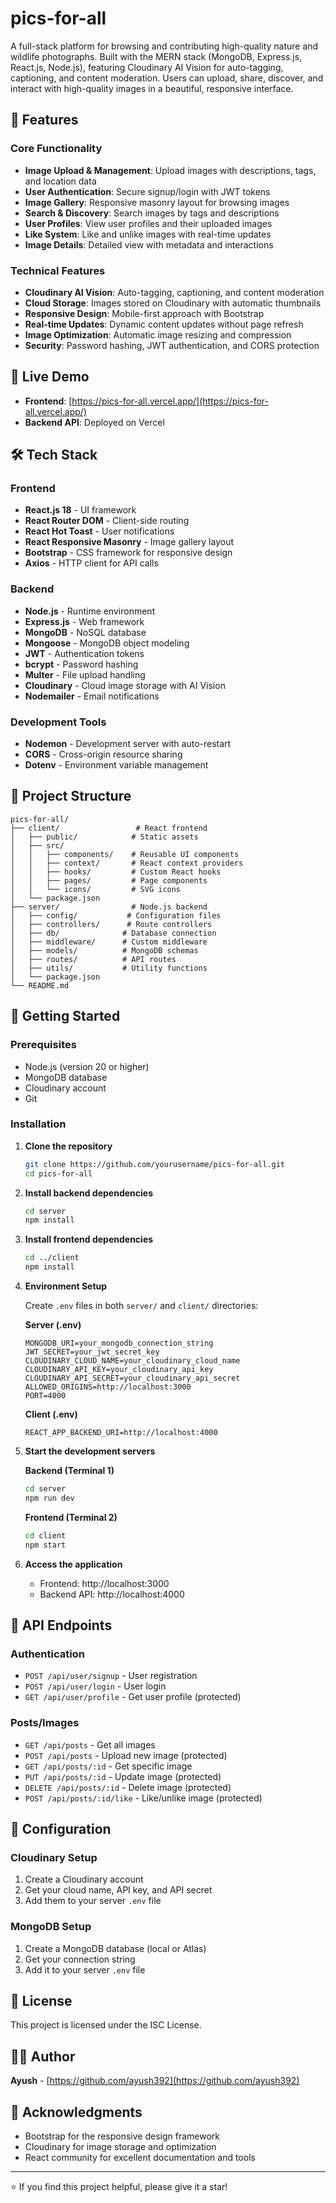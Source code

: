 # pics-for-all

A full-stack platform for browsing and contributing high-quality nature and wildlife photographs. Built with the MERN stack (MongoDB, Express.js, React.js, Node.js), featuring Cloudinary AI Vision for auto-tagging, captioning, and content moderation. Users can upload, share, discover, and interact with high-quality images in a beautiful, responsive interface.

## 🌟 Features

### Core Functionality
- **Image Upload & Management**: Upload images with descriptions, tags, and location data
- **User Authentication**: Secure signup/login with JWT tokens
- **Image Gallery**: Responsive masonry layout for browsing images
- **Search & Discovery**: Search images by tags and descriptions
- **User Profiles**: View user profiles and their uploaded images
- **Like System**: Like and unlike images with real-time updates
- **Image Details**: Detailed view with metadata and interactions

### Technical Features
- **Cloudinary AI Vision**: Auto-tagging, captioning, and content moderation
- **Cloud Storage**: Images stored on Cloudinary with automatic thumbnails
- **Responsive Design**: Mobile-first approach with Bootstrap
- **Real-time Updates**: Dynamic content updates without page refresh
- **Image Optimization**: Automatic image resizing and compression
- **Security**: Password hashing, JWT authentication, and CORS protection

## 🚀 Live Demo

- **Frontend**: [https://pics-for-all.vercel.app/](https://pics-for-all.vercel.app/)
- **Backend API**: Deployed on Vercel

## 🛠️ Tech Stack

### Frontend
- **React.js 18** - UI framework
- **React Router DOM** - Client-side routing
- **React Hot Toast** - User notifications
- **React Responsive Masonry** - Image gallery layout
- **Bootstrap** - CSS framework for responsive design
- **Axios** - HTTP client for API calls

### Backend
- **Node.js** - Runtime environment
- **Express.js** - Web framework
- **MongoDB** - NoSQL database
- **Mongoose** - MongoDB object modeling
- **JWT** - Authentication tokens
- **bcrypt** - Password hashing
- **Multer** - File upload handling
- **Cloudinary** - Cloud image storage with AI Vision
- **Nodemailer** - Email notifications

### Development Tools
- **Nodemon** - Development server with auto-restart
- **CORS** - Cross-origin resource sharing
- **Dotenv** - Environment variable management

## 📁 Project Structure

```
pics-for-all/
├── client/                 # React frontend
│   ├── public/            # Static assets
│   ├── src/
│   │   ├── components/    # Reusable UI components
│   │   ├── context/       # React context providers
│   │   ├── hooks/         # Custom React hooks
│   │   ├── pages/         # Page components
│   │   └── icons/         # SVG icons
│   └── package.json
├── server/                # Node.js backend
│   ├── config/           # Configuration files
│   ├── controllers/      # Route controllers
│   ├── db/              # Database connection
│   ├── middleware/      # Custom middleware
│   ├── models/          # MongoDB schemas
│   ├── routes/          # API routes
│   ├── utils/           # Utility functions
│   └── package.json
└── README.md
```

## 🚀 Getting Started

### Prerequisites
- Node.js (version 20 or higher)
- MongoDB database
- Cloudinary account
- Git

### Installation

1. **Clone the repository**
   ```bash
   git clone https://github.com/yourusername/pics-for-all.git
   cd pics-for-all
   ```

2. **Install backend dependencies**
   ```bash
   cd server
   npm install
   ```

3. **Install frontend dependencies**
   ```bash
   cd ../client
   npm install
   ```

4. **Environment Setup**

   Create `.env` files in both `server/` and `client/` directories:

   **Server (.env)**
   ```env
   MONGODB_URI=your_mongodb_connection_string
   JWT_SECRET=your_jwt_secret_key
   CLOUDINARY_CLOUD_NAME=your_cloudinary_cloud_name
   CLOUDINARY_API_KEY=your_cloudinary_api_key
   CLOUDINARY_API_SECRET=your_cloudinary_api_secret
   ALLOWED_ORIGINS=http://localhost:3000
   PORT=4000
   ```

   **Client (.env)**
   ```env
   REACT_APP_BACKEND_URI=http://localhost:4000
   ```

5. **Start the development servers**

   **Backend (Terminal 1)**
   ```bash
   cd server
   npm run dev
   ```

   **Frontend (Terminal 2)**
   ```bash
   cd client
   npm start
   ```

6. **Access the application**
   - Frontend: http://localhost:3000
   - Backend API: http://localhost:4000

## 📖 API Endpoints

### Authentication
- `POST /api/user/signup` - User registration
- `POST /api/user/login` - User login
- `GET /api/user/profile` - Get user profile (protected)

### Posts/Images
- `GET /api/posts` - Get all images
- `POST /api/posts` - Upload new image (protected)
- `GET /api/posts/:id` - Get specific image
- `PUT /api/posts/:id` - Update image (protected)
- `DELETE /api/posts/:id` - Delete image (protected)
- `POST /api/posts/:id/like` - Like/unlike image (protected)

## 🔧 Configuration

### Cloudinary Setup
1. Create a Cloudinary account
2. Get your cloud name, API key, and API secret
3. Add them to your server `.env` file

### MongoDB Setup
1. Create a MongoDB database (local or Atlas)
2. Get your connection string
3. Add it to your server `.env` file



## 📝 License

This project is licensed under the ISC License.

## 👨‍💻 Author

**Ayush** - [https://github.com/ayush392](https://github.com/ayush392)

## 🙏 Acknowledgments

- Bootstrap for the responsive design framework
- Cloudinary for image storage and optimization
- React community for excellent documentation and tools

---

⭐ If you find this project helpful, please give it a star!